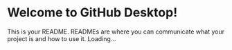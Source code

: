 # Welcome to GitHub Desktop!

This is your README. READMEs are where you can communicate what your project is and how to use it.
Loading...
